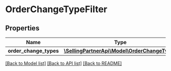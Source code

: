 # OrderChangeTypeFilter

## Properties
Name | Type | Description | Notes
------------ | ------------- | ------------- | -------------
**order_change_types** | [**\SellingPartnerApi\Model\OrderChangeTypes**](OrderChangeTypes.md) |  | [optional] 

[[Back to Model list]](../README.md#documentation-for-models) [[Back to API list]](../README.md#documentation-for-api-endpoints) [[Back to README]](../README.md)


